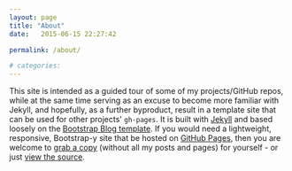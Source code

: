 ```yaml
---
layout: page
title: "About"
date:   2015-06-15 22:27:42

permalink: /about/

# categories: 
---
```


This site is intended as a guided tour of some of my projects/GitHub repos, while at the same time serving as an excuse to become more familiar with Jekyll, and hopefully, as a further byproduct, result in a template site that can be used for other projects' `gh-pages`.  It is built with [Jekyll](http://jekyllrb.com/) and based loosely on the [Bootstrap Blog template](http://getbootstrap.com/examples/blog/).  If you would need a lightweight, responsive, Bootstrap-y site that be hosted on [GitHub Pages](https://help.github.com/categories/github-pages-basics/), then you are welcome to [grab a copy](https://github.com/ishotjr/ishotjr.github.io/releases/tag/jekyll-template) (without all my posts and pages) for yourself - or just [view the source](https://github.com/ishotjr/ishotjr.github.io).